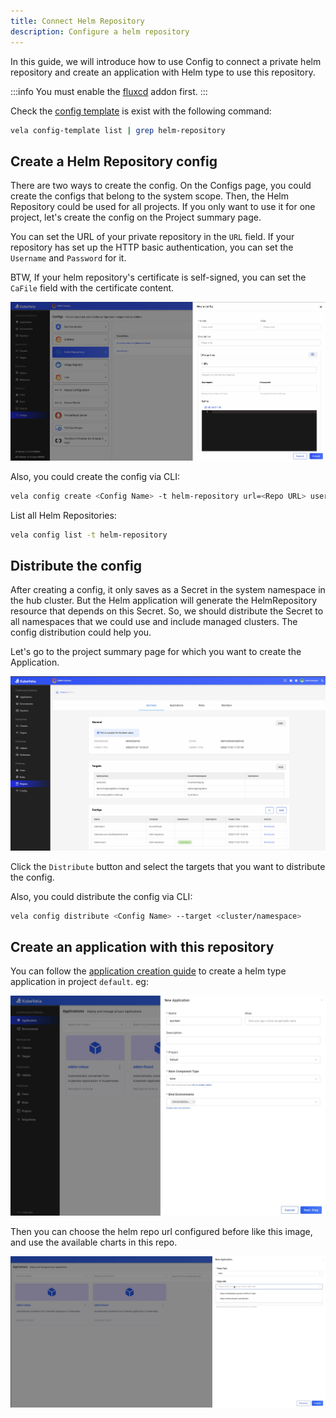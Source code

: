 ```yaml
---
title: Connect Helm Repository
description: Configure a helm repository
---
```


In this guide, we will introduce how to use Config to connect a private helm repository and create an application with Helm type to use this repository.

:::info
You must enable the [fluxcd](../../../reference/addons/fluxcd.md) addon first.
:::

Check the [config template](./config-template.md) is exist with the following command:

```bash
vela config-template list | grep helm-repository
```

## Create a Helm Repository config

There are two ways to create the config. On the Configs page, you could create the configs that belong to the system scope. Then, the Helm Repository could be used for all projects. If you only want to use it for one project, let's create the config on the Project summary page.

You can set the URL of your private repository in the `URL` field. If your repository has set up the HTTP basic authentication, you can set the `Username` and `Password` for it.

BTW, If your helm repository's certificate is self-signed, you can set the `CaFile` field with the certificate content.

![config](../../../../../docs/resources/kubevela-net/images/1.6/create-config.jpg)

Also, you could create the config via CLI:

```bash
vela config create <Config Name> -t helm-repository url=<Repo URL> username=<Username> password=<password>
```

List all Helm Repositories:

```bash
vela config list -t helm-repository
```

## Distribute the config

After creating a config, it only saves as a Secret in the system namespace in the hub cluster. But the Helm application will generate the HelmRepository resource that depends on this Secret. So, we should distribute the Secret to all namespaces that we could use and include managed clusters. The config distribution could help you.

Let's go to the project summary page for which you want to create the Application.

![project summary](../../../../../docs/resources/kubevela-net/images/1.6/project-summary.jpg)

Click the `Distribute` button and select the targets that you want to distribute the config.

Also, you could distribute the config via CLI:

```bash
vela config distribute <Config Name> --target <cluster/namespace>
```

## Create an application with this repository

You can follow the [application creation guide](../application/create-application.md) to create a helm type application in project `default`. eg:

![helm-type-app](../../../resources/new-helm-type-app.jpg)

Then you can choose the helm repo url configured before like this image, and use the available charts in this repo.

![helm-app](../../../resources/helm-app.jpg)
